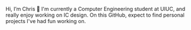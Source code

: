 Hi, I’m Chris 👋
I'm currently a Computer Engineering student at UIUC, and really enjoy working on IC design.
On this GitHub, expect to find personal projects I've had fun working on.

<!---
tchilikov/tchilikov is a ✨ special ✨ repository because its `README.md` (this file) appears on your GitHub profile.
You can click the Preview link to take a look at your changes.
--->

